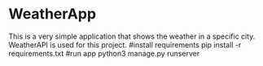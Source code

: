 # WeatherApp
This is a very simple application that shows the weather in a specific city. 
WeatherAPI is used for this project.
#install requirements
pip install -r requirements.txt
#run app
python3 manage.py runserver
